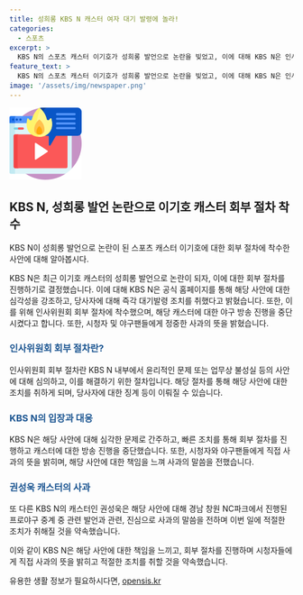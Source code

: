 ```yaml
---
title: 성희롱 KBS N 캐스터 여자 대기 발령에 놀라!
categories:
  - 스포츠
excerpt: >
  KBS N의 스포츠 캐스터 이기호가 성희롱 발언으로 논란을 빚었고, 이에 대해 KBS N은 인사위원회 회부 절차에 착수했다고 밝혔다. 이기호는 한화-KT 야구 중계 중 여성 관중을 향해 부적절한 발언을 한 후, 후속 조치와 사과가 이어졌지만 여전히 시청자들의 비판을 받고 있다. 관중은 온라인 커뮤니티를 통해 KBS N에 대한 추가적인 조치를 촉구하고 있으며, KBS N의 권성욱 캐스터도 사과문을 통해 이 사안에 적절한 대처를 약속하였다. 해당 사안으로 인해 논란은 계속되고 있으며, KBS N은 시청자들에게 다시 한번 사과의 뜻을 밝혔다. (150자)
feature_text: >
  KBS N의 스포츠 캐스터 이기호가 성희롱 발언으로 논란을 빚었고, 이에 대해 KBS N은 인사위원회 회부 절차에 착수했다고 밝혔다. 이기호는 한화-KT 야구 중계 중 여성 관중을 향해 부적절한 발언을 한 후, 후속 조치와 사과가 이어졌지만 여전히 시청자들의 비판을 받고 있다. 관중은 온라인 커뮤니티를 통해 KBS N에 대한 추가적인 조치를 촉구하고 있으며, KBS N의 권성욱 캐스터도 사과문을 통해 이 사안에 적절한 대처를 약속하였다. 해당 사안으로 인해 논란은 계속되고 있으며, KBS N은 시청자들에게 다시 한번 사과의 뜻을 밝혔다. (150자)
image: '/assets/img/newspaper.png'
---
```


<p><img src="/assets/img/news.png" alt="rentncar 속보" /></p>

<h2 data-ke-size="size26">KBS N, 성희롱 발언 논란으로 이기호 캐스터 회부 절차 착수</h2>

<p>KBS N이 성희롱 발언으로 논란이 된 스포츠 캐스터 이기호에 대한 회부 절차에 착수한 사안에 대해 알아봅시다.</p>

<p data-ke-size="size16">KBS N은 최근 이기호 캐스터의 성희롱 발언으로 논란이 되자, 이에 대한 회부 절차를 진행하기로 결정했습니다. 이에 대해 KBS N은 공식 홈페이지를 통해 해당 사안에 대한 심각성을 강조하고, 당사자에 대해 즉각 대기발령 조치를 취했다고 밝혔습니다. 또한, 이를 위해 인사위원회 회부 절차에 착수했으며, 해당 캐스터에 대한 야구 방송 진행을 중단시켰다고 합니다. 또한, 시청자 및 야구팬들에게 정중한 사과의 뜻을 밝혔습니다.</p>

<h3><b><span style="color: #1a5490;">인사위원회 회부 절차란?</span></b></h3>

<p data-ke-size="size16">인사위원회 회부 절차란 KBS N 내부에서 윤리적인 문제 또는 업무상 불성실 등의 사안에 대해 심의하고, 이를 해결하기 위한 절차입니다. 해당 절차를 통해 해당 사안에 대한 조치를 취하게 되며, 당사자에 대한 징계 등이 이뤄질 수 있습니다.</p>

<h3><b><span style="color: #1a5490;">KBS N의 입장과 대응</span></b></h3>

<p data-ke-size="size16">KBS N은 해당 사안에 대해 심각한 문제로 간주하고, 빠른 조치를 통해 회부 절차를 진행하고 캐스터에 대한 방송 진행을 중단했습니다. 또한, 시청자와 야구팬들에게 직접 사과의 뜻을 밝히며, 해당 사안에 대한 책임을 느껴 사과의 말씀을 전했습니다.</p>

<h3><b><span style="color: #1a5490;">권성욱 캐스터의 사과</span></b></h3>

<p data-ke-size="size16">또 다른 KBS N의 캐스터인 권성욱은 해당 사안에 대해 경남 창원 NC파크에서 진행된 프로야구 중계 중 관련 발언과 관련, 진심으로 사과의 말씀을 전하며 이번 일에 적절한 조치가 취해질 것을 약속했습니다.</p>

<p>이와 같이 KBS N은 해당 사안에 대한 책임을 느끼고, 회부 절차를 진행하며 시청자들에게 직접 사과의 뜻을 밝히고 적절한 조치를 취할 것을 약속했습니다.</p>
유용한 생활 정보가 필요하시다면, <a href="https://opensis.kr" rel="dofollow">opensis.kr</a>


